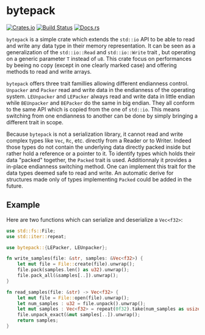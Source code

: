 bytepack
========

[![Crates.io](https://img.shields.io/crates/v/bytepack.svg)](https://crates.io/crates/bytepack)
[![Build Status](https://travis-ci.org/haxelion/bytepack.svg?branch=master)](https://travis-ci.org/haxelion/bytepack)
[![Docs.rs](https://docs.rs/bytepack/badge.svg)](https://docs.rs/bytepack)

`bytepack` is a simple crate which extends the `std::io` API to be able to read and write any 
data type in their memory representation. It can be seen as a generalization of the 
`std::io::Read` and `std::io::Write` trait , but operating on a generic parameter `T` instead 
of `u8`. This crate focus on performances by beeing no copy (except in one clearly marked case) 
and offering methods to read and write arrays.

`bytepack` offers three trait famillies allowing different endianness control. 
`Unpacker` and `Packer` read and write data in the endianness of the operating system. `LEUnpacker` 
and `LEPacker` always read and write data in little endian while `BEUnpacker` and `BEPacker` do the 
same in big endian. They all conform to the same API which is copied from the one of `std::io`.
This means switching from one endianness to another can be done by simply bringing a different 
trait in scope.

Because `bytepack` is not a serialization library, it cannot read and write complex types like 
`Vec`, `Rc`, etc. directly from a Reader or to Writer. Indeed those types do not contain the 
underlying data directly packed inside but rather hold a reference or a pointer to it. To 
identify types which holds their data "packed" together, the `Packed` trait is used. Additionnaly 
it provides a in-place endianness switching method. One can implement this trait for the data types 
deemed safe to read and write. An automatic derive for structures made only of types implementing 
`Packed` could be added in the future.

Example
-------

Here are two functions which can serialize and deserialize a `Vec<f32>`:

``` rust
use std::fs::File;
use std::iter::repeat;

use bytepack::{LEPacker, LEUnpacker};

fn write_samples(file: &str, samples: &Vec<f32>) {
    let mut file = File::create(file).unwrap();
    file.pack(samples.len() as u32).unwrap();
    file.pack_all(&samples[..]).unwrap();
}

fn read_samples(file: &str) -> Vec<f32> {
    let mut file = File::open(file).unwrap();
    let num_samples : u32 = file.unpack().unwrap();
    let mut samples : Vec<f32> = repeat(0f32).take(num_samples as usize).collect();
    file.unpack_exact(&mut samples[..]).unwrap();
    return samples;
}
```
